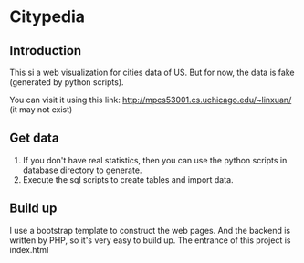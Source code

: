 # Citypedia

## Introduction

This si a web visualization for cities data of US. But for now, the data is fake (generated by python scripts).

You can visit it using this link: http://mpcs53001.cs.uchicago.edu/~linxuan/ (it may not exist)

## Get data
1. If you don't have real statistics, then you can use the python scripts in database directory to generate.
2. Execute the sql scripts to create tables and import data.

## Build up
I use a bootstrap template to construct the web pages. And the backend is written by PHP, so it's very easy to build up. The entrance of this project is index.html
